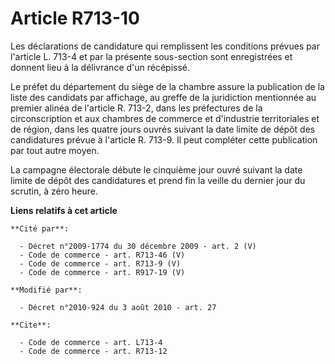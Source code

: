 # Article R713-10

Les déclarations de candidature qui remplissent les conditions prévues par l'article L. 713-4 et par la présente sous-section
sont enregistrées et donnent lieu à la délivrance d'un récépissé. 

Le préfet du département du siège de la chambre assure la publication de la liste des candidats par affichage, au greffe de
la juridiction mentionnée au premier alinéa de l'article R. 713-2, dans les préfectures de la circonscription et aux chambres
de commerce et d'industrie territoriales et de région, dans les quatre jours ouvrés suivant la date limite de dépôt des
candidatures prévue à l'article R. 713-9. Il peut compléter cette publication par tout autre moyen. 

La campagne électorale débute le cinquième jour ouvré suivant la date limite de dépôt des candidatures et prend fin la veille
du dernier jour du scrutin, à zéro heure.

**Liens relatifs à cet article**

	**Cité par**:

	  - Décret n°2009-1774 du 30 décembre 2009 - art. 2 (V)
	  - Code de commerce - art. R713-46 (V)
	  - Code de commerce - art. R713-9 (V)
	  - Code de commerce - art. R917-19 (V)

	**Modifié par**:

	  - Décret n°2010-924 du 3 août 2010 - art. 27

	**Cite**:

	  - Code de commerce - art. L713-4
	  - Code de commerce - art. R713-12
